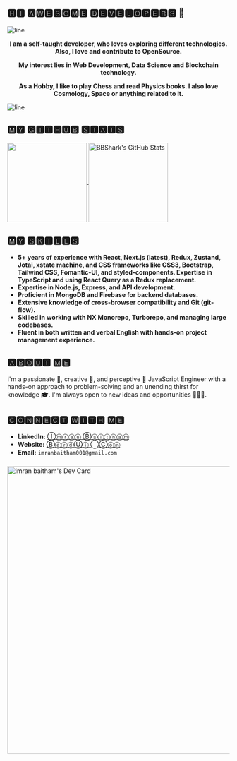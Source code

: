 ## 🅷🅸 🅰🆆🅴🆂🅾🅼🅴 🅳🅴🆅🅴🅻🅾🅿🅴🆁🆂 👋

![line](https://user-images.githubusercontent.com/57281769/139474820-48edd3b4-3025-4ac6-abd0-d1c9b4fb2b5f.png)
<p style = "text-align: center;"><strong>
	I am a self-taught developer, who loves exploring different technologies. 
	Also, I love and contribute to OpenSource. 
</strong>
</p>
<p style = "text-align: center;"><strong>
	My interest lies in Web Development, Data Science and Blockchain technology.
</strong>
</p>
<p style = "text-align: center;"><strong>
	As a Hobby, I like to play Chess and read Physics books. I also love Cosmology, Space or anything related to it.
</strong>
</p>

![line](https://user-images.githubusercontent.com/57281769/139475005-b358700b-01ff-4f84-8fcd-dcbe8743b12d.png)

## 🅼🆈 🅶🅸🆃🅷🆄🅱 🆂🆃🅰🆃🆂

<p>
  <a href="https://github.com/imran-baitham" >
    <img align="center" src="https://github-readme-stats.vercel.app/api/top-langs/?layout=compact&username=shaxzad&hide=java,html&title_color=ffffff&text_color=c9cacc&icon_color=2bbc8a&bg_color=1d1f21" height="180px"/>
  </a>
  <a href="https://github.com/imran-baitham" >
    <img align="center" src="https://github-readme-stats.vercel.app/api?username=imran-baitham&show_icons=true&line_height=27&count_private=true&title_color=ffffff&text_color=c9cacc&icon_color=2bbc8a&bg_color=1d1f21" alt="BBShark's GitHub Stats" height="180px"/>
  </a>
 </p>

## 🅼🆈 🆂🅺🅸🅻🅻🆂
- **5+ years of experience with React, Next.js (latest), Redux, Zustand, Jotai, xstate machine, and CSS frameworks like CSS3, Bootstrap, Tailwind CSS, Fomantic-UI, and styled-components. Expertise in TypeScript and using React Query as a Redux replacement.**
- **Expertise in Node.js, Express, and API development.** 
- **Proficient in MongoDB and Firebase for backend databases.** 
- **Extensive knowledge of cross-browser compatibility and Git (git-flow).**
- **Skilled in working with NX Monorepo, Turborepo, and managing large codebases.**
- **Fluent in both written and verbal English with hands-on project management experience.**

## 🅰🅱🅾🆄🆃 🅼🅴

I'm a passionate 🥇, creative 🎨, and perceptive 🔭 JavaScript Engineer with a hands-on approach to problem-solving and an unending thirst for knowledge 🎓. I'm always open to new ideas and opportunities 🍁🎃🍂.

## 🅲🅾🅽🅽🅴🅲🆃 🆆🅸🆃🅷 🅼🅴
- **LinkedIn:** [Ⓘⓜⓡⓐⓝ Ⓑⓐⓘⓣⓗⓐⓜ](https://www.linkedin.com/in/imran-baitham)
- **Website:** [ⒷⓐⓡⓓⓊⓘ ⃝Ⓒⓞⓜ](https://www.bardui.com/)
- **Email:** `imranbaitham001@gmail.com`

###

<a href="https://app.daily.dev/imranbaitham"><img src="https://api.daily.dev/devcards/v2/l1myz12MpKXwb5wRaJW5N.png?type=wide&r=pry" width="652" alt="imran baitham's Dev Card"/></a>
